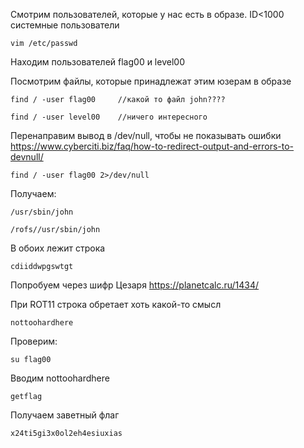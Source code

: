 Смотрим пользователей, которые у нас есть в образе. ID<1000 системные пользователи

    vim /etc/passwd
    
Находим пользователей flag00 и level00

Посмотрим файлы, которые принадлежат этим юзерам в образе

    find / -user flag00     //какой то файл john????
    
    find / -user level00    //ничего интересного
    
Перенаправим вывод в /dev/null, чтобы не показывать ошибки 
https://www.cyberciti.biz/faq/how-to-redirect-output-and-errors-to-devnull/

    find / -user flag00 2>/dev/null
    
Получаем:

    /usr/sbin/john
    
    /rofs//usr/sbin/john
    
В обоих лежит строка

    cdiiddwpgswtgt

Попробуем через шифр Цезаря 
https://planetcalc.ru/1434/

При ROT11 строка обретает хоть какой-то смысл

    nottoohardhere
 
Проверим:

    su flag00
 
 Вводим nottoohardhere
 
    getflag
    
Получаем заветный флаг

    x24ti5gi3x0ol2eh4esiuxias
